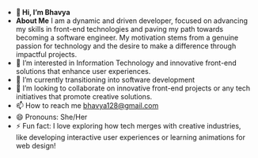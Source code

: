 - **👋 Hi, I’m Bhavya**
- **About Me**
    I am a dynamic and driven developer, focused on advancing my skills in front-end technologies and paving my path towards becoming a software engineer. My motivation stems from a genuine passion for technology and the desire to make a difference through impactful projects.
- 👀 I’m interested in Information Technology and innovative front-end solutions that enhance user experiences.
- 🌱 I’m currently transitioning into software development
- 💞️ I’m looking to collaborate on innovative front-end projects or any tech initiatives that promote creative solutions.
- 📫 How to reach me bhavya128@gmail.com
- 😄 Pronouns: She/Her
- ⚡ Fun fact: I love exploring how tech merges with creative industries, like developing interactive user experiences or learning animations for web design!

<!---
Bhavyat128/Bhavyat128 is a ✨ special ✨ repository because its `README.md` (this file) appears on your GitHub profile.
You can click the Preview link to take a look at your changes.
--->
